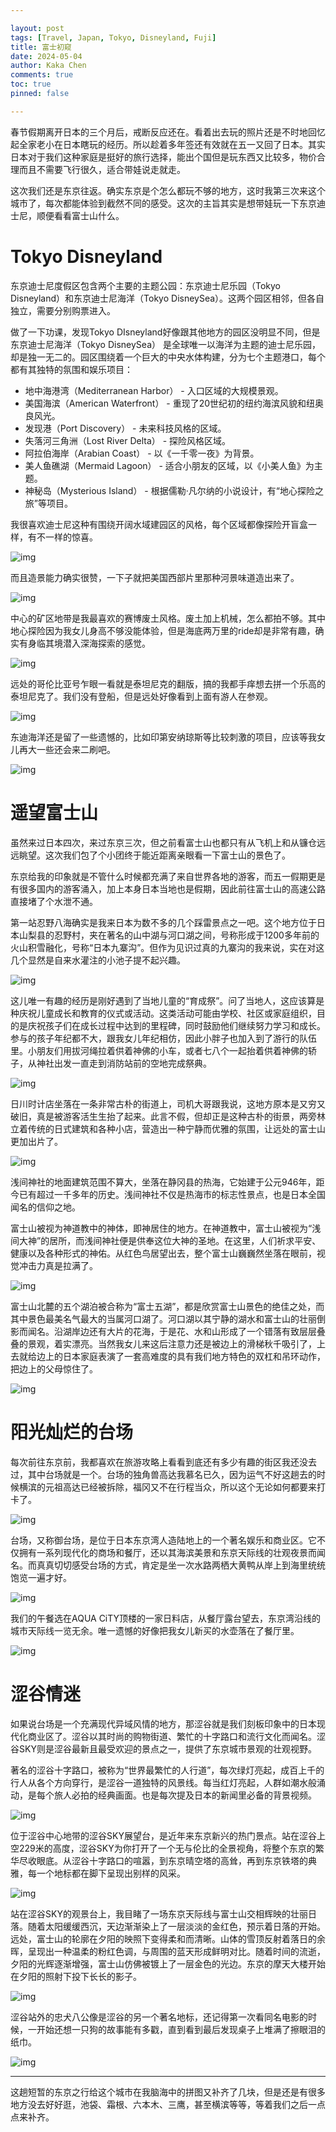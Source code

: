 ```yaml
---

layout: post
tags: [Travel, Japan, Tokyo, Disneyland, Fuji]
title: 富士初窥
date: 2024-05-04
author: Kaka Chen
comments: true
toc: true
pinned: false

---
```


春节假期离开日本的三个月后，戒断反应还在。看着出去玩的照片还是不时地回忆起全家老小在日本瞎玩的经历。所以趁着多年签还有效就在五一又回了日本。其实日本对于我们这种家庭是挺好的旅行选择，能出个国但是玩东西又比较多，物价合理而且不需要飞行很久，适合带娃说走就走。

这次我们还是东京往返。确实东京是个怎么都玩不够的地方，这时我第三次来这个城市了，每次都能体验到截然不同的感受。这次的主旨其实是想带娃玩一下东京迪士尼，顺便看看富士山什么。

# Tokyo Disneyland

东京迪士尼度假区包含两个主要的主题公园：东京迪士尼乐园（Tokyo Disneyland）和东京迪士尼海洋（Tokyo DisneySea）。这两个园区相邻，但各自独立，需要分别购票进入。

做了一下功课，发现Tokyo DIsneyland好像跟其他地方的园区没明显不同，但是东京迪士尼海洋（Tokyo DisneySea） 是全球唯一以海洋为主题的迪士尼乐园，却是独一无二的。园区围绕着一个巨大的中央水体构建，分为七个主题港口，每个都有其独特的氛围和娱乐项目：

- 地中海港湾（Mediterranean Harbor） - 入口区域的大规模景观。
- 美国海滨（American Waterfront） - 重现了20世纪初的纽约海滨风貌和纽奥良风光。
- 发现港（Port Discovery） - 未来科技风格的区域。
- 失落河三角洲（Lost River Delta） - 探险风格区域。
- 阿拉伯海岸（Arabian Coast） - 以《一千零一夜》为背景。
- 美人鱼礁湖（Mermaid Lagoon） - 适合小朋友的区域，以《小美人鱼》为主题。
- 神秘岛（Mysterious Island） - 根据儒勒·凡尔纳的小说设计，有“地心探险之旅”等项目。

我很喜欢迪士尼这种有围绕开阔水域建园区的风格，每个区域都像探险开盲盒一样，有不一样的惊喜。

![img](https://raw.githubusercontent.com/kakack/kakack.github.io/master/_images/240504_1.jpg)

而且造景能力确实很赞，一下子就把美国西部片里那种河景味道造出来了。

![img](https://raw.githubusercontent.com/kakack/kakack.github.io/master/_images/240504_2.jpg)

中心的矿区地带是我最喜欢的赛博废土风格。废土加上机械，怎么都拍不够。其中地心探险因为我女儿身高不够没能体验，但是海底两万里的ride却是非常有趣，确实有身临其境潜入深海探索的感觉。

![img](https://raw.githubusercontent.com/kakack/kakack.github.io/master/_images/240504_3.jpg)

远处的哥伦比亚号乍眼一看就是泰坦尼克的翻版，搞的我都手痒想去拼一个乐高的泰坦尼克了。我们没有登船，但是远处好像看到上面有游人在参观。

![img](https://raw.githubusercontent.com/kakack/kakack.github.io/master/_images/240504_4.jpg)

东迪海洋还是留了一些遗憾的，比如印第安纳琼斯等比较刺激的项目，应该等我女儿再大一些还会来二刷吧。

![img](https://raw.githubusercontent.com/kakack/kakack.github.io/master/_images/240504_5.jpg)

# 遥望富士山

虽然来过日本四次，来过东京三次，但之前看富士山也都只有从飞机上和从镰仓远远眺望。这次我们包了个小团终于能近距离亲眼看一下富士山的景色了。

东京给我的印象就是不管什么时候都充满了来自世界各地的游客，而五一假期更是有很多国内的游客涌入，加上本身日本当地也是假期，因此前往富士山的高速公路直接堵了个水泄不通。

第一站忍野八海确实是我来日本为数不多的几个踩雷景点之一吧。这个地方位于日本山梨县的忍野村，夹在著名的山中湖与河口湖之间，号称形成于1200多年前的火山积雪融化，号称“日本九寨沟”。但作为见识过真的九寨沟的我来说，实在对这几个显然是自来水灌注的小池子提不起兴趣。

![img](https://raw.githubusercontent.com/kakack/kakack.github.io/master/_images/240504_6.jpg)

这儿唯一有趣的经历是刚好遇到了当地儿童的“育成祭”。问了当地人，这应该算是种庆祝儿童成长和教育的仪式或活动。这类活动可能由学校、社区或家庭组织，目的是庆祝孩子们在成长过程中达到的里程碑，同时鼓励他们继续努力学习和成长。参与的孩子年纪都不大，跟我女儿年纪相仿，因此小胖子也加入到了游行的队伍里。小朋友们用拔河绳拉着供着神佛的小车，或者七八个一起抬着供着神佛的轿子，从神社出发一直走到消防站前的空地完成祭典。

![img](https://raw.githubusercontent.com/kakack/kakack.github.io/master/_images/240504_7.jpg)

日川时计店坐落在一条非常古朴的街道上，司机大哥跟我说，这地方原本是又穷又破旧，真是被游客活生生抬了起来。此言不假，但却正是这种古朴的街景，两旁林立着传统的日式建筑和各种小店，营造出一种宁静而优雅的氛围，让远处的富士山更加出片了。

![img](https://raw.githubusercontent.com/kakack/kakack.github.io/master/_images/240504_8.jpg)

浅间神社的地面建筑范围不算大，坐落在静冈县的热海，它始建于公元946年，距今已有超过一千多年的历史。浅间神社不仅是热海市的标志性景点，也是日本全国闻名的信仰之地。

富士山被视为神道教中的神体，即神居住的地方。在神道教中，富士山被视为“浅间大神”的居所，而浅间神社便是供奉这位大神的圣地。在这里，人们祈求平安、健康以及各种形式的神佑。从红色鸟居望出去，整个富士山巍巍然坐落在眼前，视觉冲击力真是拉满了。

![img](https://raw.githubusercontent.com/kakack/kakack.github.io/master/_images/240504_9.jpg)

富士山北麓的五个湖泊被合称为“富士五湖”，都是欣赏富士山景色的绝佳之处，而其中景色最美名气最大的当属河口湖了。河口湖以其宁静的湖水和富士山的壮丽倒影而闻名。沿湖岸边还有大片的花海，于是花、水和山形成了一个错落有致层层叠叠的景观，着实漂亮。当然我女儿来这后注意力还是被边上的滑梯秋千吸引了，上去就给边上的日本家庭表演了一套高难度的具有我们地方特色的双杠和吊环动作，把边上的父母惊住了。

![img](https://raw.githubusercontent.com/kakack/kakack.github.io/master/_images/240504_10.jpg)

# 阳光灿烂的台场

每次前往东京前，我都喜欢在旅游攻略上看看到底还有多少有趣的街区我还没去过，其中台场就是一个。台场的独角兽高达我慕名已久，因为运气不好这趟去的时候横滨的元祖高达已经被拆除，福冈又不在行程当众，所以这个无论如何都要来打卡了。

![img](https://raw.githubusercontent.com/kakack/kakack.github.io/master/_images/240504_11.jpg)

台场，又称御台场，是位于日本东京湾人造陆地上的一个著名娱乐和商业区。它不仅拥有一系列现代化的商场和餐厅，还以其海滨美景和东京天际线的壮观夜景而闻名。而真真切切感受台场的方式，肯定是坐一次水路两栖大黄鸭从岸上到海里统统饱览一遍才好。

![img](https://raw.githubusercontent.com/kakack/kakack.github.io/master/_images/240504_12.jpg)

我们的午餐选在AQUA CiTY顶楼的一家日料店，从餐厅露台望去，东京湾沿线的城市天际线一览无余。唯一遗憾的好像把我女儿新买的水壶落在了餐厅里。

![img](https://raw.githubusercontent.com/kakack/kakack.github.io/master/_images/240504_13.jpg)

# 涩谷情迷

如果说台场是一个充满现代异域风情的地方，那涩谷就是我们刻板印象中的日本现代化商业区了。涩谷以其时尚的购物街道、繁忙的十字路口和流行文化而闻名。涩谷SKY则是涩谷最新且最受欢迎的景点之一，提供了东京城市景观的壮观视野。

著名的涩谷十字路口，被称为“世界最繁忙的人行道”，每次绿灯亮起，成百上千的行人从各个方向穿行，是涩谷一道独特的风景线。每当红灯亮起，人群如潮水般涌动，是每个旅人必拍的经典画面。也是每次提及日本的新闻里必备的背景视频。

![img](https://raw.githubusercontent.com/kakack/kakack.github.io/master/_images/240504_14.jpg)

位于涩谷中心地带的涩谷SKY展望台，是近年来东京新兴的热门景点。站在涩谷上空229米的高度，涩谷SKY为你打开了一个无与伦比的全景视角，将整个东京的繁华尽收眼底。从涩谷十字路口的喧嚣，到东京晴空塔的高耸，再到东京铁塔的典雅，每一个地标都在脚下呈现出别样的风采。

![img](https://raw.githubusercontent.com/kakack/kakack.github.io/master/_images/240504_15.jpg)

站在涩谷SKY的观景台上，我目睹了一场东京天际线与富士山交相辉映的壮丽日落。随着太阳缓缓西沉，天边渐渐染上了一层淡淡的金红色，预示着日落的开始。远处，富士山的轮廓在夕阳的映照下变得柔和而清晰。山体的雪顶反射着落日的余晖，呈现出一种温柔的粉红色调，与周围的蓝天形成鲜明对比。随着时间的流逝，夕阳的光辉逐渐增强，富士山仿佛被镀上了一层金色的光边。东京的摩天大楼开始在夕阳的照射下投下长长的影子。

![img](https://raw.githubusercontent.com/kakack/kakack.github.io/master/_images/240504_16.jpg)

涩谷站外的忠犬八公像是涩谷的另一个著名地标，还记得第一次看同名电影的时候，一开始还想一只狗的故事能有多戳，直到看到最后发现桌子上堆满了擦眼泪的纸巾。

![img](https://raw.githubusercontent.com/kakack/kakack.github.io/master/_images/240504_17.jpg)

---

这趟短暂的东京之行给这个城市在我脑海中的拼图又补齐了几块，但是还是有很多地方没去好好逛，池袋、霜根、六本木、三鹰，甚至横滨等等，等着我们之后一点点来补齐。